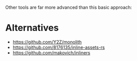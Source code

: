 Other tools are far more advanced than this basic approach:

# Alternatives

- https://github.com/Y2Z/monolith
- https://github.com/8176135/inline-assets-rs
- https://github.com/makovich/inliners
